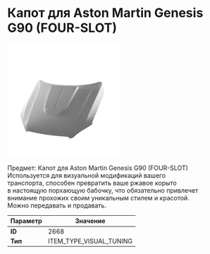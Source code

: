 # Капот для Aston Martin Genesis G90 (FOUR-SLOT)

![Item Image](../img/2668.webp?raw=true)

Предмет: Капот для Aston Martin Genesis G90 (FOUR-SLOT)<br>Используется для визуальной модификаций вашего<br>транспорта, способен превратить ваше ржавое корыто<br>в настоящую порхающую бабочку, что обязательно привлечет<br>внимание прохожих своим уникальным стилем и красотой.<br>Можно передавать и продавать.


| Параметр | Значение |
|----------|----------|
| **ID** | 2668 |
| **Тип** | ITEM_TYPE_VISUAL_TUNING |

